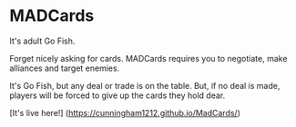 # MADCards
It's adult Go Fish.

Forget nicely asking for cards. MADCards requires you to negotiate, make alliances and target enemies.

It's Go Fish, but any deal or trade is on the table. But, if no deal is made, players will be forced to give up the cards they hold dear.

[It's live here!] (https://cunningham1212.github.io/MadCards/)
